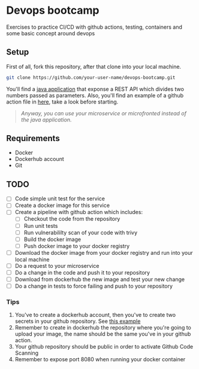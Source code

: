 # Devops bootcamp
Exercises to practice CI/CD with github actions, testing, containers and some basic concept around devops

## Setup
First of all, fork this repository, after that clone into your local machine.
```bash
git clone https://github.com/your-user-name/devops-bootcamp.git
```

You'll find a [java application](devops/src/main/java/com/nttdata/devops/controller/NumberController.java) that exponse a REST API which divides two numbers passed as parameters. Also, you'll find an example of a github action file in [here](examples/ci.yml), take a look before starting.

> *Anyway, you can use your microservice or microfronted instead of the java application.*

## Requirements

* Docker
* Dockerhub account
* Git 

## TODO

- [ ] Code simple unit test for the service
- [ ] Create a docker image for this service 
- [ ] Create a pipeline with github action which includes:
    - [ ] Checkout the code from the repository
    - [ ] Run unit tests
    - [ ] Run vulnerabililty scan of your code with trivy
    - [ ] Build the docker image
    - [ ] Push docker image to your docker registry
- [ ] Download the docker image from your docker registry and run into your local machine
- [ ] Do a request to your microservice
- [ ] Do a change in the code and push it to your repository
- [ ] Download from dockerhub the new image and test your new change
- [ ] Do a change in tests to force failing and push to your repository

### Tips

1. You've to create a dockerhub account, then you've to create two secrets in your github repository. See [this example](examples/ci.yml)
2. Remember to create in dockerhub the repository where you're going to upload your image, the name should be the same you've in your github action.
3. Your github repository should be public in order to activate Github Code Scanning
4. Remember to expose port 8080 when running your docker container

